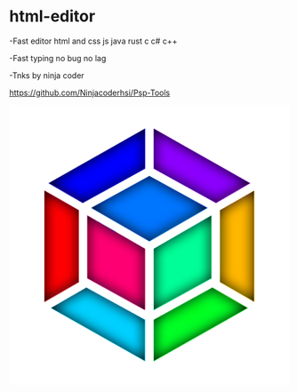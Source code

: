 # html-editor



-Fast editor html and css js java rust c c# c++


-Fast typing no bug no lag


-Tnks by ninja coder

https://github.com/Ninjacoderhsi/Psp-Tools


![alt text](https://raw.githubusercontent.com/Ninjacoderhsi/html-editor/main/webpack.png)
